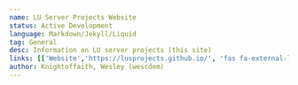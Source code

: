 ```yaml
---
name: LU Server Projects Website
status: Active Development
language: Markdown/Jekyll/Liquid
tag: General
desc: Information on LU server projects (this site)
links: [['Website','https://lusprojects.github.io/', 'fas fa-external-link-alt'], ['GitHub', 'https://github.com/lusprojects/lusprojects.github.io', 'fab fa-github']]
author: Knightoffaith, Wesley (wescdem)
---
```

